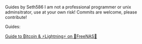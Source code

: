 Guides by Seth586
I am not a professional programmer or unix adminsitrator, use at your own risk!
Commits are welcome, please contribute!

Guides:

[Guide to ₿itcoin & ⚡Lightning️⚡ on 🦈FreeNAS🦈](FreeNAS/README.md)
